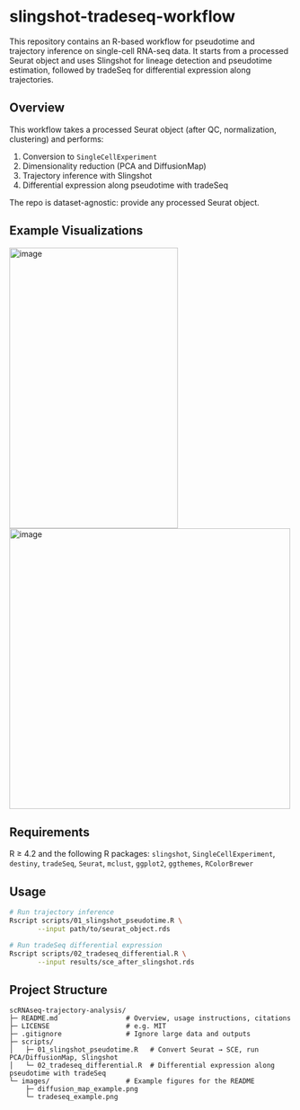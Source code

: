 # slingshot-tradeseq-workflow
This repository contains an R-based workflow for pseudotime and trajectory inference on single-cell RNA-seq data. It starts from a processed Seurat object and uses Slingshot for lineage detection and pseudotime estimation, followed by tradeSeq for differential expression along trajectories.
## Overview
This workflow takes a processed Seurat object (after QC, normalization, clustering)
and performs:
1. Conversion to `SingleCellExperiment`
2. Dimensionality reduction (PCA and DiffusionMap)
3. Trajectory inference with Slingshot
4. Differential expression along pseudotime with tradeSeq

The repo is dataset-agnostic: provide any processed Seurat object.

## Example Visualizations
<img width="300" height="500" alt="image" src="https://github.com/user-attachments/assets/8f4ff7c9-e9e9-4993-9fb1-deffb67be1cb" />
<img width="500" height="500" alt="image" src="https://github.com/user-attachments/assets/e7aeee75-7b50-421f-947b-cb984967a56e" />




## Requirements
R ≥ 4.2 and the following R packages:
`slingshot`, `SingleCellExperiment`, `destiny`, `tradeSeq`, `Seurat`, `mclust`, `ggplot2`, `ggthemes`, `RColorBrewer`

## Usage
```bash
# Run trajectory inference
Rscript scripts/01_slingshot_pseudotime.R \
       --input path/to/seurat_object.rds

# Run tradeSeq differential expression
Rscript scripts/02_tradeseq_differential.R \
       --input results/sce_after_slingshot.rds
```
## Project Structure
```
scRNAseq-trajectory-analysis/
├─ README.md                 # Overview, usage instructions, citations
├─ LICENSE                   # e.g. MIT
├─ .gitignore                # Ignore large data and outputs
├─ scripts/
│   ├─ 01_slingshot_pseudotime.R   # Convert Seurat → SCE, run PCA/DiffusionMap, Slingshot
│   └─ 02_tradeseq_differential.R  # Differential expression along pseudotime with tradeSeq
└─ images/                   # Example figures for the README
    ├─ diffusion_map_example.png
    └─ tradeseq_example.png
```

